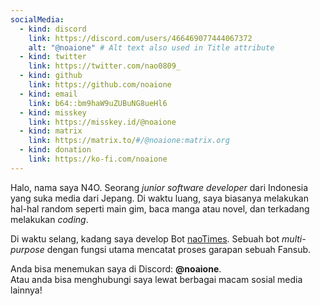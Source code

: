 ```yaml
---
socialMedia:
  - kind: discord
    link: https://discord.com/users/466469077444067372
    alt: "@noaione" # Alt text also used in Title attribute
  - kind: twitter
    link: https://twitter.com/nao0809_
  - kind: github
    link: https://github.com/noaione
  - kind: email
    link: b64::bm9haW9uZUBuNG8ueHl6
  - kind: misskey
    link: https://misskey.id/@noaione
  - kind: matrix
    link: https://matrix.to/#/@noaione:matrix.org
  - kind: donation
    link: https://ko-fi.com/noaione
---
```


Halo, nama saya N4O. Seorang _junior software developer_ dari Indonesia yang suka media dari Jepang. Di waktu luang, saya biasanya melakukan hal-hal random seperti main gim, baca manga atau novel, dan terkadang melakukan _coding_.

Di waktu selang, kadang saya develop Bot [naoTimes](https://naoti.me). Sebuah bot _multi-purpose_ dengan fungsi utama mencatat proses garapan sebuah Fansub.

Anda bisa menemukan saya di Discord: **@noaione**.<br />
Atau anda bisa menghubungi saya lewat berbagai macam sosial media lainnya!
